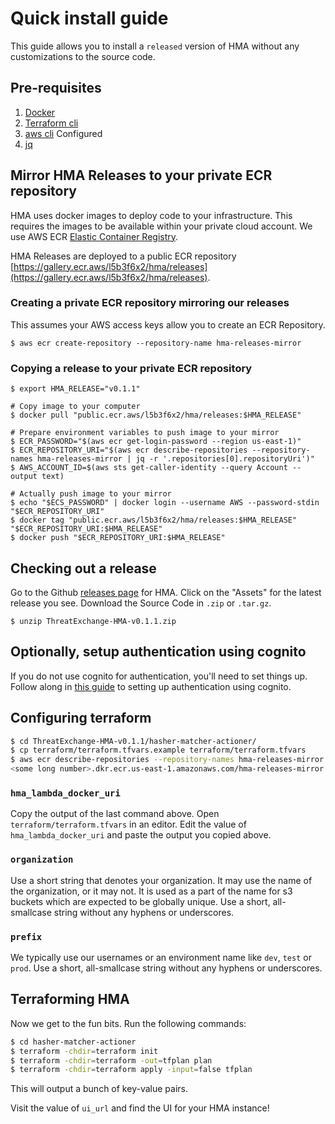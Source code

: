 # Quick install guide

This guide allows you to install a `released` version of HMA without any customizations to the source code. 

## Pre-requisites

1. [Docker](https://www.docker.com/)
2. [Terraform cli](https://www.terraform.io/)
3. [aws cli](https://aws.amazon.com/cli/) Configured
4. [jq](https://stedolan.github.io/jq/)
## Mirror HMA Releases to your private ECR repository

HMA uses docker images to deploy code to your infrastructure. This requires the images to be available within your private cloud account. We use AWS ECR [Elastic Container Registry](https://aws.amazon.com/ecr/).

HMA Releases are deployed to a public ECR repository [https://gallery.ecr.aws/l5b3f6x2/hma/releases](https://gallery.ecr.aws/l5b3f6x2/hma/releases).

### Creating a private ECR repository mirroring our releases

This assumes your AWS access keys allow you to create an ECR Repository.

```shell
$ aws ecr create-repository --repository-name hma-releases-mirror
```

### Copying a release to your private ECR repository

```shell
$ export HMA_RELEASE="v0.1.1"

# Copy image to your computer
$ docker pull "public.ecr.aws/l5b3f6x2/hma/releases:$HMA_RELEASE"

# Prepare environment variables to push image to your mirror
$ ECR_PASSWORD="$(aws ecr get-login-password --region us-east-1)"
$ ECR_REPOSITORY_URI="$(aws ecr describe-repositories --repository-names hma-releases-mirror | jq -r '.repositories[0].repositoryUri')"
$ AWS_ACCOUNT_ID=$(aws sts get-caller-identity --query Account --output text)

# Actually push image to your mirror
$ echo "$ECS_PASSWORD" | docker login --username AWS --password-stdin "$ECR_REPOSITORY_URI"
$ docker tag "public.ecr.aws/l5b3f6x2/hma/releases:$HMA_RELEASE" "$ECR_REPOSITORY_URI:$HMA_RELEASE"
$ docker push "$ECR_REPOSITORY_URI:$HMA_RELEASE"
```

## Checking out a release

Go to the Github [releases page](https://github.com/facebook/ThreatExchange/releases) for HMA. Click on the "Assets" for the latest release you see. Download the Source Code in `.zip` or `.tar.gz`. 

```shell
$ unzip ThreatExchange-HMA-v0.1.1.zip
```

## Optionally, setup authentication using cognito

If you do not use cognito for authentication, you'll need to set things up. Follow along in [this guide](cognito) to setting up authentication using cognito.

## Configuring terraform 

```sh
$ cd ThreatExchange-HMA-v0.1.1/hasher-matcher-actioner/
$ cp terraform/terraform.tfvars.example terraform/terraform.tfvars
$ aws ecr describe-repositories --repository-names hma-releases-mirror | jq -r '.repositories[0].repositoryUri'
<some long number>.dkr.ecr.us-east-1.amazonaws.com/hma-releases-mirror
```

### `hma_lambda_docker_uri`

Copy the output of the last command above. Open `terraform/terraform.tfvars` in an editor. Edit the value of `hma_lambda_docker_uri` and paste the output you copied above.

### `organization` 

Use a short string that denotes your organization. It may use the name of the organization, or it may not. It is used as a part of the name for s3 buckets which are expected to be globally unique. Use a short, all-smallcase string without any hyphens or underscores.

### `prefix`

We typically use our usernames or an environment name like `dev`, `test` or `prod`. Use a short, all-smallcase string without any hyphens or underscores.

## Terraforming HMA

Now we get to the fun bits. Run the following commands:

```sh
$ cd hasher-matcher-actioner
$ terraform -chdir=terraform init
$ terraform -chdir=terraform -out=tfplan plan
$ terraform -chdir=terraform apply -input=false tfplan
```

This will output a bunch of key-value pairs.

Visit the value of `ui_url` and find the UI for your HMA instance!